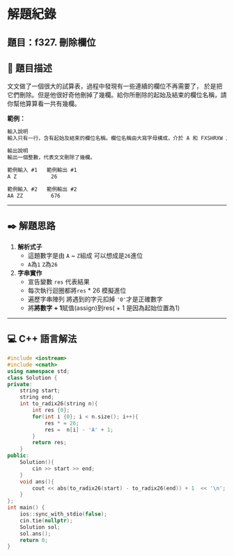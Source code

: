 # 解題紀錄

## 題目：f327. 刪除欄位

## 📙 題目描述
文文做了一個很大的試算表，過程中發現有一些連續的欄位不再需要了，
於是把它們刪除。但是他很好奇他刪掉了幾欄。給你所刪除的起始及結束的欄位名稱，請你幫他算算看一共有幾欄。

**範例：**
```txt
輸入說明
輸入只有一行，含有起始及結束的欄位名稱。欄位名稱由大寫字母構成，介於 A 和 FXSHRXW 之間 (含)，兩個欄位名稱間以空白隔開。

輸出說明
輸出一個整數，代表文文刪除了幾欄。
```

```txt
範例輸入 #1   範例輸出 #1 
A Z           26
```

```txt
範例輸入 #2   範例輸出 #2
AA ZZ         676
```
---

## ✒️ 解題思路
1. **解析式子**
   - 這題數字是由 `A` ~ `Z`組成 可以想成是`26`進位
   - `A`為`1`  `Z`為`26`
2. **字串實作**
   -  宣告變數 `res` 代表結果
   -  每次執行迴圈都將`res` * 26 模擬進位
   -  遍歷字串陣列 將遇到的字元扣掉 `'0'`才是正確數字
   -  將**將數字 + 1**賦值(assign)到res( + 1 是因為起始位置為1)
---

## 💻 C++ 語言解法

```cc
#include <iostream>
#include <cmath>
using namespace std;
class Solution {
private:
    string start;
    string end;
    int to_radix26(string n){
        int res {0};
        for(int i {0}; i < n.size(); i++){
            res * = 26;
            res =  n[i] - 'A' + 1;
        }
        return res;
    }
public:
    Solution(){
        cin >> start >> end;
    }
    void ans(){
        cout << abs(to_radix26(start) - to_radix26(end)) + 1  << '\n';
    }
};
int main() {
    ios::sync_with_stdio(false);
    cin.tie(nullptr);
    Solution sol;
    sol.ans();
    return 0;
}
```

